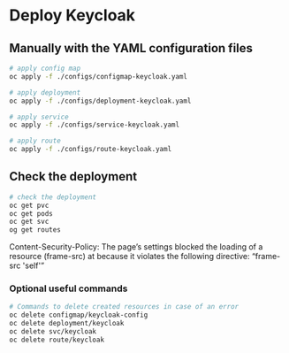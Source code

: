 # Deploy Keycloak

## Manually with the YAML configuration files

```bash
# apply config map
oc apply -f ./configs/configmap-keycloak.yaml

# apply deployment
oc apply -f ./configs/deployment-keycloak.yaml

# apply service
oc apply -f ./configs/service-keycloak.yaml

# apply route
oc apply -f ./configs/route-keycloak.yaml
```

## Check the deployment

```bash
# check the deployment
oc get pvc
oc get pods
oc get svc
og get routes
```

Content-Security-Policy: The page’s settings blocked the loading of a resource (frame-src) at 
because it violates the following directive: “frame-src 'self'”

### Optional useful commands

```bash
# Commands to delete created resources in case of an error
oc delete configmap/keycloak-config
oc delete deployment/keycloak
oc delete svc/keycloak
oc delete route/keycloak
```